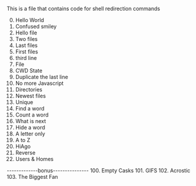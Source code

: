 This is a file that contains code for shell redirection commands

0. Hello World
1. Confused smiley
2. Hello file
3. Two files
4. Last files
5. First files
6. third line
7. File
8. CWD State
9. Duplicate the last line
10. No more Javascript
11. Directories
12. Newest files
13. Unique
14. Find a word
15. Count a word
16. What is next
17. Hide a word
18. A letter only
19. A to Z
20. HiAgo
21. Reverse
22. Users & Homes

-------------bonus---------------
100. Empty Casks
101. GIFS
102. Acrostic
103. The Biggest Fan